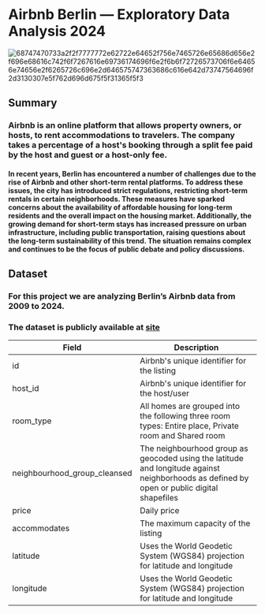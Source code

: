 # **Airbnb Berlin — Exploratory Data Analysis 2024**
![68747470733a2f2f7777772e62722e64652f756e7465726e65686d656e2f696e68616c742f6f7267616e69736174696f6e2f6b6f72726573706f6e64656e74656e2f6265726c696e2d646575747363686c616e642d73747564696f2d3130307e5f762d696d675f5f31365f5f3](https://github.com/user-attachments/assets/399350a3-5647-4d31-aee6-0a010330ff9e)
## Summary
### Airbnb is an online platform that allows property owners, or hosts, to rent accommodations to travelers. The company takes a percentage of a host's booking through a split fee paid by the host and guest or a host-only fee.
#### In recent years, Berlin has encountered a number of challenges due to the rise of Airbnb and other short-term rental platforms. To address these issues, the city has introduced strict regulations, restricting short-term rentals in certain neighborhoods. These measures have sparked concerns about the availability of affordable housing for long-term residents and the overall impact on the housing market. Additionally, the growing demand for short-term stays has increased pressure on urban infrastructure, including public transportation, raising questions about the long-term sustainability of this trend. The situation remains complex and continues to be the focus of public debate and policy discussions.

## Dataset
### For this project we are analyzing Berlin’s Airbnb data from 2009 to 2024.
### The dataset is publicly available at [site](http://insideairbnb.com/get-the-data.html)

| Field| Description |
|-----------------------------|-----------------------------------------------------------------------------|
| id                          | Airbnb's unique identifier for the listing                                 |
| host_id                     | Airbnb's unique identifier for the host/user                               |
| room_type                   | All homes are grouped into the following three room types: Entire place, Private room and Shared room |
| neighbourhood_group_cleansed| The neighbourhood group as geocoded using the latitude and longitude against neighborhoods as defined by open or public digital shapefiles |
| price                       | Daily price                                                                 |
| accommodates                | The maximum capacity of the listing                                        |
| latitude                    | Uses the World Geodetic System (WGS84) projection for latitude and longitude |
| longitude                   | Uses the World Geodetic System (WGS84) projection for latitude and longitude |
